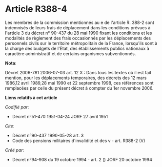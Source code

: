 # Article R388-4

Les membres de la commission mentionnés au e de l'article R. 388-2 sont indemnisés de leurs frais de déplacement dans les
conditions prévues à l'article 3 du décret n° 90-437 du 28 mai 1990 fixant les conditions et les modalités de règlement des
frais occasionnés par les déplacements des personnels civils sur le territoire métropolitain de la France, lorsqu'ils sont à
la charge des budgets de l'Etat, des établissements publics nationaux à caractère administratif et de certains organismes
subventionnés.

**Nota:**

Décret 2006-781 2006-07-03 art. 12 X : Dans tous les textes où il est fait mention, pour les déplacements temporaires, des
décrets des 12 mars 1986,12 avril 1989,28 mai 1990 et 22 septembre 1998, ces références sont remplacées par celle du présent
décret à compter du 1er novembre 2006.

**Liens relatifs à cet article**

_Codifié par_:

  - Décret n°51-470 1951-04-24 JORF 27 avril 1951

_Cite_:

  - Décret n°90-437 1990-05-28 art. 3
  - Code des pensions militaires d'invalidité et des v - art. R388-2 (V)

_Créé par_:

  - Décret n°94-908 du 19 octobre 1994 - art. 2 () JORF 20 octobre 1994
